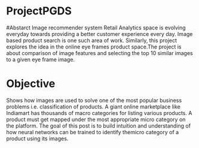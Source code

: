 # ProjectPGDS 
#Abstarct Image recommender system 
Retail Analytics space is evolving everyday towards providing a better customer experience every day. Image based product search is one such area of work. 
Similarly, this project explores the idea in the online eye frames product space.The project is about comparison of image features 
and selecting the top 10 similar images to a given eye frame image.
# Objective 
Shows how images are used to solve one of the most popular business problems i.e. classification of products. 
A giant online marketplace like Indiamart has thousands of macro categories for listing various products. 
A product must get mapped under the most appropriate micro category on the platform.
The goal of this post is to build intuition and understanding of how neural networks can be trained to identify themicro category of a product using its images.
